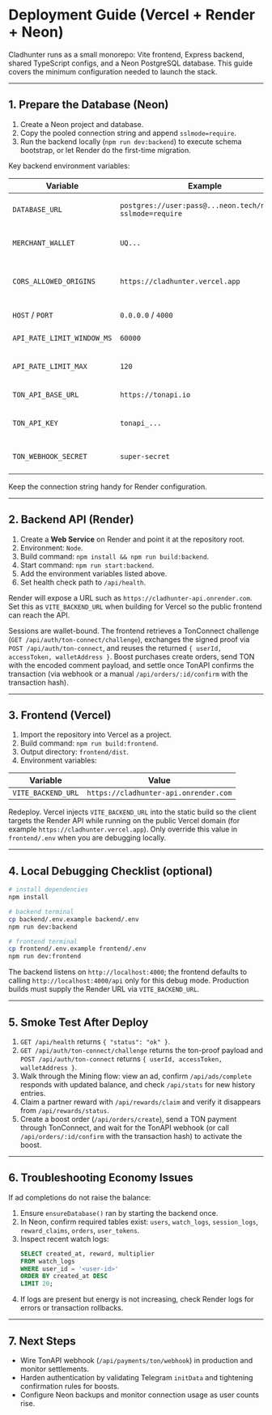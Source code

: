 # Deployment Guide (Vercel + Render + Neon)

Cladhunter runs as a small monorepo: Vite frontend, Express backend, shared TypeScript configs, and a Neon PostgreSQL database. This guide covers the minimum configuration needed to launch the stack.

---
## 1. Prepare the Database (Neon)

1. Create a Neon project and database.
2. Copy the pooled connection string and append `sslmode=require`.
3. Run the backend locally (`npm run dev:backend`) to execute schema bootstrap, or let Render do the first-time migration.

Key backend environment variables:

| Variable | Example | Notes |
|----------|---------|-------|
| `DATABASE_URL` | `postgres://user:pass@...neon.tech/neondb?sslmode=require` | Required pooled connection |
| `MERCHANT_WALLET` | `UQ...` | TON wallet that receives boost payments |
| `CORS_ALLOWED_ORIGINS` | `https://cladhunter.vercel.app` | Comma separated list; use `*` only for testing |
| `HOST` / `PORT` | `0.0.0.0` / `4000` | Render overrides port |
| `API_RATE_LIMIT_WINDOW_MS` | `60000` | Optional per-IP window (ms) |
| `API_RATE_LIMIT_MAX` | `120` | Optional max requests per window |
| `TON_API_BASE_URL` | `https://tonapi.io` | TonAPI base URL |
| `TON_API_KEY` | `tonapi_...` | TonAPI bearer token (recommended) |
| `TON_WEBHOOK_SECRET` | `super-secret` | Shared secret expected on webhook |

Keep the connection string handy for Render configuration.

---

## 2. Backend API (Render)

1. Create a **Web Service** on Render and point it at the repository root.
2. Environment: `Node`.
3. Build command: `npm install && npm run build:backend`.
4. Start command: `npm run start:backend`.
5. Add the environment variables listed above.
6. Set health check path to `/api/health`.

Render will expose a URL such as `https://cladhunter-api.onrender.com`. Set this as `VITE_BACKEND_URL` when building for Vercel so the public frontend can reach the API.

Sessions are wallet-bound. The frontend retrieves a TonConnect challenge (`GET /api/auth/ton-connect/challenge`), exchanges the signed proof via `POST /api/auth/ton-connect`, and reuses the returned `{ userId, accessToken, walletAddress }`. Boost purchases create orders, send TON with the encoded comment payload, and settle once TonAPI confirms the transaction (via webhook or a manual `/api/orders/:id/confirm` with the transaction hash).

---

## 3. Frontend (Vercel)

1. Import the repository into Vercel as a project.
2. Build command: `npm run build:frontend`.
3. Output directory: `frontend/dist`.
4. Environment variables:

| Variable | Value |
|----------|-------|
| `VITE_BACKEND_URL` | `https://cladhunter-api.onrender.com` |

Redeploy. Vercel injects `VITE_BACKEND_URL` into the static build so the client targets the Render API while running on the public Vercel domain (for example `https://cladhunter.vercel.app`). Only override this value in `frontend/.env` when you are debugging locally.

---

## 4. Local Debugging Checklist (optional)

```bash
# install dependencies
npm install

# backend terminal
cp backend/.env.example backend/.env
npm run dev:backend

# frontend terminal
cp frontend/.env.example frontend/.env
npm run dev:frontend
```

The backend listens on `http://localhost:4000`; the frontend defaults to calling `http://localhost:4000/api` only for this debug mode. Production builds must supply the Render URL via `VITE_BACKEND_URL`.

---

## 5. Smoke Test After Deploy

1. `GET /api/health` returns `{ "status": "ok" }`.
2. `GET /api/auth/ton-connect/challenge` returns the ton-proof payload and `POST /api/auth/ton-connect` returns `{ userId, accessToken, walletAddress }`.
3. Walk through the Mining flow: view an ad, confirm `/api/ads/complete` responds with updated balance, and check `/api/stats` for new history entries.
4. Claim a partner reward with `/api/rewards/claim` and verify it disappears from `/api/rewards/status`.
5. Create a boost order (`/api/orders/create`), send a TON payment through TonConnect, and wait for the TonAPI webhook (or call `/api/orders/:id/confirm` with the transaction hash) to activate the boost.

---

## 6. Troubleshooting Economy Issues

If ad completions do not raise the balance:

1. Ensure `ensureDatabase()` ran by starting the backend once.
2. In Neon, confirm required tables exist: `users`, `watch_logs`, `session_logs`, `reward_claims`, `orders`, `user_tokens`.
3. Inspect recent watch logs:
   ```sql
   SELECT created_at, reward, multiplier
   FROM watch_logs
   WHERE user_id = '<user-id>'
   ORDER BY created_at DESC
   LIMIT 20;
   ```
4. If logs are present but energy is not increasing, check Render logs for errors or transaction rollbacks.

---

## 7. Next Steps

- Wire TonAPI webhook (`/api/payments/ton/webhook`) in production and monitor settlements.
- Harden authentication by validating Telegram `initData` and tightening confirmation rules for boosts.
- Configure Neon backups and monitor connection usage as user counts rise.
